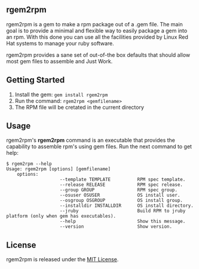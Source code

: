 ## rgem2rpm

rgem2rpm is a gem to make a rpm package out of a .gem file. The main goal
is to provide a minimal and flexible way to easily package a gem into an
rpm. With this done you can use all the facilities provided by Linux Red Hat
systems to manage your ruby software.

rgem2rpm provides a sane set of out-of-the box defaults that should allow most
gem files to assemble and Just Work.

## Getting Started

1. Install the gem: `gem install rgem2rpm`
2. Run the command: `rgem2rpm <gemfilename>`
3. The RPM file will be cretated in the current directory

## Usage

rgem2rpm's **rgem2rpm** command is an executable that provides the capability to 
assemble rpm's using gem files. Run the next command to get help:

    $ rgem2rpm --help
    Usage: rgem2rpm [options] [gemfilename]
        options:
                        --template TEMPLATE          RPM spec template.
                        --release RELEASE            RPM spec release.
                        --group GROUP                RPM spec group.
                        --osuser OSUSER              OS install user.
                        --osgroup OSGROUP            OS install group.
                        --installdir INSTALLDIR      OS install directory.
                        --jruby                      Build RPM to jruby platform (only when gem has executables).
                        --help                       Show this message.
                        --version                    Show version.
## License

rgem2rpm is released under the [MIT License](http://www.opensource.org/licenses/MIT).
